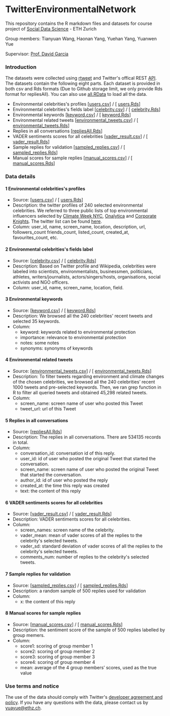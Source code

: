 # TwitterEnvironmentalNetwork

This repository contains the R markdown files and datasets for course project of [Social Data Science](https://github.com/dgarcia-eu/SocialDataScience) - ETH Zurich

Group members: Tianyuan Wang, Haonan Yang, Yuehan Yang, Yuanwen Yue

Supervisor: [Prof. David Garcia](http://dgarcia.eu/)

### Introduction

The datasets were collected using [rtweet](https://github.com/ropensci/rtweet) and Twitter's offical REST [API](https://developer.twitter.com/en/docs/twitter-api). The datasets contain the following eight parts. Each dataset is provided in both csv and Rds formats (Due to Github storage limit, we only provide Rds format for repliesAll). You can also use [all.RData](data/all.RData) to load all the data.

- Environmental celebrities's profiles [[users.csv](data/users.csv)] / [ [users.Rds](data/users.Rds)]
- Environmental celebrities's fields label [[celebrity.csv](data/celebrity.csv)] / [ [celebrity.Rds](data/celebrity.Rds)]
- Environmental keywords [[keyword.csv](data/keyword.csv)] / [ [keyword.Rds](data/keyword.Rds)]
- Environmental related tweets [[environmental_tweets.csv](data/environmental_tweets.csv)] / [ [environmental_tweets.Rds](data/environmental_tweets.Rds)]
- Replies in all conversations [[repliesAll.Rds](data/repliesAll.Rds)]
- VADER sentiments scores for all celebrities [[vader_result.csv](data/vader_result.csv)] / [ [vader_result.Rds](data/vader_result.Rds)]
- Sample replies for validation [[sampled_replies.csv](data/sampled_replies.csv)] / [ [sampled_replies.Rds](data/sampled_replies.Rds)]
- Manual scores for sample replies [[manual_scores.csv](data/manual_scores.csv)] / [ [manual_scores.Rds](data/manual_scores.Rds)]


### Data details
####  1 Environmental celebrities's profiles
- Source: [[users.csv](data/users.csv)] / [ [users.Rds](data/users.Rds)]
- Description: the twitter profiles of 240 selected environmental celebrities. We referred  to three public lists of top environmental influencers selected by [Climate Week NYC](https://www.climateweeknyc.org/climate-groups-top-100-twitter-accounts-2020), [Onalytica](https://onalytica.com/blog/posts/environmental-sustainability-top-100-influencers/) and [Corporate Knights](https://www.corporateknights.com/channels/connected-planet/top-100-eco-influencers-twitter-14295615/). The twitter list can be found [here](https://twitter.com/i/lists/1371127388474462208).
- Column: user_id, name, screen_name, location, description, url, followers_count	friends_count, listed_count, created_at, favourites_count, etc.

####  2 Environmental celebrities's fields label
- Source: [[celebrity.csv](data/celebrity.csv)] / [ [celebrity.Rds](data/celebrity.Rds)]
- Description: Based on Twitter profile and Wikipedia, celebrities were labeled into scientists, environmentalists, businessmen, politicians, athletes, writers/journalists, actors/singers/hosts, organisations, social activists and NGO officers.
- Column: user_id, name, screen_name, location, field.

####  3 Environmental keywords
- Source: [[keyword.csv](data/keyword.csv)] / [ [keyword.Rds](data/keyword.Rds)]
- Description: We browsed all the 240 celebrities' recent tweets and selected 35 keywords.
- Column: 
  - keyword: keywords related to environmental protection
  - importance: relevance to environmental protection
  - notes: some notes
  - synonyms: synonyms of keywords

####  4 Environmental related tweets
- Source: [[environmental_tweets.csv](data/environmental_tweets.csv)] / [ [environmental_tweets.Rds](data/environmental_tweets.Rds)]
- Description: To filter tweets regarding environment and climate changes of the chosen celebrities, we browsed all the 240 celebrities’ recent 1000 tweets and pre-selected keywords. Then, we ran grep function in R to filter all queried tweets and obtained 45,298 related tweets.
- Column: 
  - screen_name:  screen name of user who posted  this Tweet
  - tweet_url: url of this Tweet

####  5 Replies in all conversations
- Source: [[repliesAll.Rds](data/repliesAll.Rds)]
- Description: The replies in all conversations. There are 534135 records in total.
- Column:
  - conversation_id: conversation id of this reply.
  - user_id: id of user who posted  the original Tweet that started the conversation. 
  - screen_name: screen name of user who posted  the original Tweet that started the conversation. 
  - author_id: id of user who posted the reply
  - created_at: the time this reply was created
  - text: the content of this reply

####  6 VADER sentiments scores for all celebrities
- Source: [[vader_result.csv](data/vader_result.csv)] / [ [vader_result.Rds](data/vader_result.Rds)]
- Description: VADER sentiments scores for all celebrities.
- Column:
  - screen_names: screen name of the celebrity.
  - vader_mean: mean of vader scores of all the replies to the celebrity's selected tweets. 
  - vader_sd: standard deviation of vader scores of all the replies to the celebrity's selected tweets. 
  - comments_num: number of replies to the celebrity's selected tweets. 

####  7 Sample replies for validation
- Source: [[sampled_replies.csv](data/sampled_replies.csv)] / [ [sampled_replies.Rds](data/sampled_replies.Rds)]
- Description: a random sample of 500 replies used for validation
- Column: 
  - x: the content of this reply
  
####  8 Manual scores for sample replies
- Source: [[manual_scores.csv](data/manual_scores.csv)] / [ [manual_scores.Rds](data/manual_scores.Rds)]
- Description: the sentiment score of the sample of 500 replies labelled by group memers.
- Column: 
  - score1: scoring of group member 1
  - score2: scoring of group member 2
  - score3: scoring of group member 3
  - score4: scoring of group member 4
  - mean: average of the 4 group members’ scores, used as the true value

###  Use terms and notice

The use of the data should comply with Twitter's [developer agreement and policy](https://developer.twitter.com/en/developer-terms/agreement-and-policy). If you have any questions with the data, please contact us by yuayue@ethz.ch.

